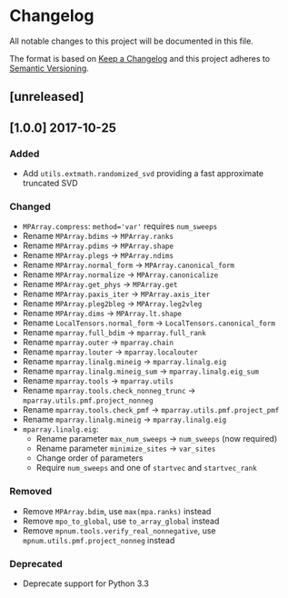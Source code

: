 # Changelog

All notable changes to this project will be documented in this file.

The format is based on [Keep a Changelog](http://keepachangelog.com/en/1.0.0/)
and this project adheres to [Semantic Versioning](http://semver.org/spec/v2.0.0.html).

## [unreleased]


## [1.0.0] 2017-10-25

### Added

- Add `utils.extmath.randomized_svd` providing a fast approximate truncated SVD

### Changed
- `MPArray.compress`: `method='var'` requires `num_sweeps`
- Rename `MPArray.bdims` -> `MPArray.ranks`
- Rename `MPArray.pdims` -> `MPArray.shape`
- Rename `MPArray.plegs` -> `MPArray.ndims`
- Rename `MPArray.normal_form` -> `MPArray.canonical_form`
- Rename `MPArray.normalize` -> `MPArray.canonicalize`
- Rename `MPArray.get_phys` -> `MPArray.get`
- Rename `MPArray.paxis_iter` -> `MPArray.axis_iter`
- Rename `MPArray.pleg2bleg` -> `MPArray.leg2vleg`
- Rename `MPArray.dims` -> `MPArray.lt.shape`
- Rename `LocalTensors.normal_form` -> `LocalTensors.canonical_form`
- Rename `mparray.full_bdim` -> `mparray.full_rank`
- Rename `mparray.outer` -> `mparray.chain`
- Rename `mparray.louter` -> `mparray.localouter`
- Rename `mparray.linalg.mineig` -> `mparray.linalg.eig`
- Rename `mparray.linalg.mineig_sum` -> `mparray.linalg.eig_sum`
- Rename `mparray.tools` -> `mparray.utils`
- Rename `mparray.tools.check_nonneg_trunc` -> `mparray.utils.pmf.project_nonneg`
- Rename `mparray.tools.check_pmf` -> `mparray.utils.pmf.project_pmf`
- Rename `mparray.linalg.mineig` -> `mparray.linalg.eig`
- `mparray.linalg.eig`:
  - Rename parameter `max_num_sweeps` -> `num_sweeps` (now required)
  - Rename parameter `minimize_sites` -> `var_sites`
  - Change order of parameters
  - Require `num_sweeps` and one of `startvec` and `startvec_rank`

### Removed
- Remove `MPArray.bdim`, use `max(mpa.ranks)` instead
- Remove `mpo_to_global`, use `to_array_global` instead
- Remove `mpnum.tools.verify_real_nonnegative`, use `mpnum.utils.pmf.project_nonneg` instead


### Deprecated

- Deprecate support for Python 3.3
